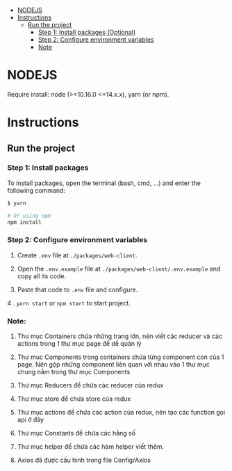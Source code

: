 - [NODEJS](#nodejs)
- [Instructions](#instructions)
    - [Run the project](#run-the-project)
        - [Step 1: Install packages (Optional)](#step-1-install-packages)
        - [Step 2: Configure environment variables](#step-2-configure-environment-variables)
        - [Note](#note)

# NODEJS

Require install: node (>=10.16.0 <=14.x.x), yarn (or npm).

# Instructions

## Run the project

### Step 1: Install packages

To install packages, open the terminal (bash, cmd, ...) and enter the following command:

```bash
$ yarn

# Or using npm
npm install
```

### Step 2: Configure environment variables

1. Create `.env` file at `./packages/web-client`.  

2. Open the `.env.example` file at `./packages/web-client/.env.example` and copy all its code.

3. Paste that code to `.env` file and configure.

4 . `yarn start` or `npm start` to start project.


### Note:

1. Thư mục Containers chứa những trang lớn, nên viết các reducer và các actions trong 1 thư mục page để dể quản lý

2. Thư mục Components trong containers chứa từng component con của 1 page. Nên gộp những component liên quan với nhau vào 1 thư mục chung nằm trong thư mục Components

3. Thư mục Reducers để chứa các reducer của redux

4. Thư mục store để chứa store của redux

5. Thư mục actions để chứa các action của redux, nên tạo các function gọi api ở đây

6. Thư mục Constants để chứa các hằng số

7. Thư mục helper để chứa các hàm helper viết thêm.

8. Axios đã được cấu hình trong file Config/Axios